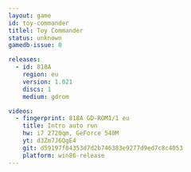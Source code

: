 ```yaml
---
layout: game
id: toy-commander
titlel: Toy Commander
status: unknown
gamedb-issue: 0

releases:
  - id: 818A
    region: eu
    version: 1.021
    discs: 1
    medium: gdrom

videos:
  - fingerprint: 818A GD-ROM1/1 eu
    title: Intro auto run
    hw: i7 2720qm, GeForce 540M
    yt: d3Zm7J6QgE4
    git: d59197f84353d7d2b746383e9277d9ed7c8c4053
    platform: win86-release
---
```


